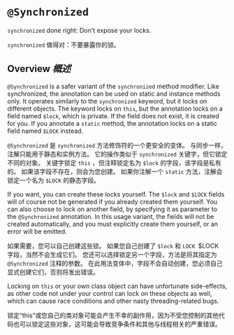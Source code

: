 # `@Synchronized`


`synchronized` done right: Don't expose your locks.


`synchronized` 做得对：不要暴露你的锁。


## Overview _概述_


`@Synchronized` is a safer variant of the `synchronized` method modifier. 
Like synchronized, the annotation can be used on static and instance methods only. 
It operates similarly to the `synchronized` keyword, but it locks on different objects. 
The keyword locks on `this`, but the annotation locks on a field named `$lock`, which is private.
If the field does not exist, it is created for you. 
If you annotate a `static` method, the annotation locks on a static field named `$LOCK` instead.


`@Synchronized` 是 `synchronized` 方法修饰符的一个更安全的变体。
与同步一样，注解只能用于静态和实例方法。
它的操作类似于 `synchronized` 关键字，但它锁定不同的对象。
关键字锁定 `this` ，但注释锁定名为 `$lock` 的字段，该字段是私有的。
如果该字段不存在，则会为您创建。
如果你注解一个 `static` 方法，注解会锁定一个名为 `$LOCK` 的静态字段。


If you want, you can create these locks yourself. 
The `$lock` and `$LOCK` fields will of course not be generated if you already created them yourself. 
You can also choose to lock on another field, by specifying it as parameter to the `@Synchronized` annotation. 
In this usage variant, the fields will not be created automatically, and you must explicitly create them yourself, or an error will be emitted.


如果需要，您可以自己创建这些锁。
如果您自己创建了 `$lock` 和 `LOCK `$LOCK` ` 字段，当然不会生成它们。
您还可以选择锁定另一个字段，方法是将其指定为 `@Synchronized` 注释的参数。
在此用法变体中，字段不会自动创建，您必须自己显式创建它们，否则将发出错误。


Locking on `this` or your own class object can have unfortunate side-effects, as other code not under your control can lock on these objects as well, which can cause race conditions and other nasty threading-related bugs.


锁定“this”或您自己的类对象可能会产生不幸的副作用，因为不受您控制的其他代码也可以锁定这些对象，这可能会导致竞争条件和其他与线程相关的严重错误。

